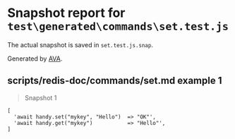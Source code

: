 # Snapshot report for `test\generated\commands\set.test.js`

The actual snapshot is saved in `set.test.js.snap`.

Generated by [AVA](https://ava.li).

## scripts/redis-doc/commands/set.md example 1

> Snapshot 1

    [
      'await handy.set("mykey", "Hello")  => "OK"',
      'await handy.get("mykey")           => "Hello"',
    ]
